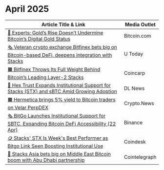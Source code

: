 # April 2025

| Article Title & Link                                                                                                                                                                                                          | Media Outlet  |
| ----------------------------------------------------------------------------------------------------------------------------------------------------------------------------------------------------------------------------- | ------------- |
| [🧡 Experts: Gold’s Rise Doesn’t Undermine Bitcoin’s Digital Gold Status](https://news.bitcoin.com/experts-golds-rise-doesnt-undermine-bitcoins-digital-gold-status/)                                                         | Bitcoin.com   |
| [🗞️ Veteran crypto exchange Bitfinex bets big on Bitcoin-based DeFi, deepens integration with Stacks](https://u.today/bitfinex-lists-stx-token-by-stacks-becomes-network-signer)                                             | U Today       |
| [🟧 Bitfinex Throws Its Full Weight Behind Bitcoin’s Leading Layer-2 Stacks](https://www.coincarp.com/learn/bitfinex-throws-its-full-weight-behind-bitcoins-leading-layer-2-stacks/)                                          | Coincarp      |
| [🚀 Hex Trust Expands Institutional Support for Stacks (STX) and sBTC Amid Growing Adoption](https://www.dlnews.com/research/external/hex-trust-expands-institutional-support-for-stacks-stx-and-sbtc-amid-growing-adoption/) | DL News       |
| [🟧 Hermetica brings 5% yield to Bitcoin traders on Velar PerpDEX](https://crypto.news/hermetica-brings-5-yield-to-bitcoin-traders-on-velar-perpdex/)                                                                         | Crypto.News   |
| [🗞️ BitGo Launches Institutional Support for SBTC, Expanding Bitcoin DeFi Accessibility (22 Apr)](https://www.binance.com/en/square/post/23264351434353)                                                                     | Binance       |
| [🪙 Stacks' STX Is Week's Best Performer as Bitgo Link Seen Boosting Institutional Use](https://www.coindesk.com/markets/2025/04/25/stacks-stx-is-week-s-best-performer-as-bitgo-link-seen-boosting-institutional-use)        | Coindesk      |
| [🚀 Stacks Asia bets big on Middle East Bitcoin boom with Abu Dhabi partnership](https://cointelegraph.com/news/stacks-asia-adgm-partnership-boosts-bitcoin-adoption-middle-east)                                             | Cointelegraph |
